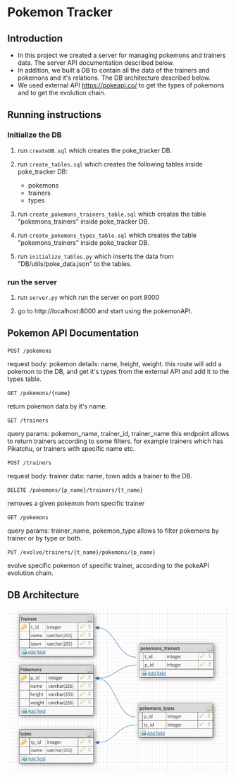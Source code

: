 # Pokemon Tracker

## Introduction

- In this project we created a server for managing pokemons and trainers data. The server API documentation described below.
- In addition, we built a DB to contain all the data of the trainers and pokemons and it's relations.
  The DB architecture described below.
- We used external API https://pokeapi.co/ to get the types of pokemons and to get the evolution chain.

## Running instructions

### Initialize the DB

1. run `createDB.sql`
   which creates the poke_tracker DB.

2. run `create_tables.sql`
   which creates the following tables inside poke_tracker DB:

   - pokemons
   - trainers
   - types

3. run `create_pokemons_trainers_table.sql`
   which creates the table "pokemons_trainers" inside poke_tracker DB.

4. run `create_pokemons_types_table.sql`
   which creates the table "pokemons_trainers" inside poke_tracker DB.

5. run `initialize_tables.py`
   which inserts the data from "DB/utils/poke_data.json" to the tables.

### run the server

1. run `server.py`
   which run the server on port 8000

2. go to http://localhost:8000 and start using the pokemonAPI.

## Pokemon API Documentation

`POST /pokemons`

request body: pokemon details: name, height, weight.
this route will add a pokemon to the DB, and get it's types from the external API and add it to the types table.

`GET /pokemons/{name}`

return pokemon data by it's name.

`GET /trainers`

query params: pokemon_name, trainer_id, trainer_name
this endpoint allows to return trainers according to some filters. for example trainers which has Pikatchu, or trainers with specific name etc.

`POST /trainers`

request body: trainer data: name, town
adds a trainer to the DB.

`DELETE /pokemons/{p_name}/trainers/{t_name}`

removes a given pokemon from specific trainer

`GET /pokemons`

query params: trainer_name, pokemon_type
allows to filter pokemons by trainer or by type or both.

`PUT /evolve/trainers/{t_name}/pokemons/{p_name}`

evolve specific pokemon of specific trainer, according to the pokeAPI evolution chain.

## DB Architecture

<img src="images/db.png">
